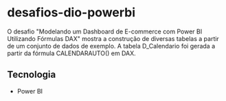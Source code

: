 # desafios-dio-powerbi

O desafio "Modelando um Dashboard de E-commerce com Power BI Utilizando Fórmulas DAX" mostra a construção de diversas tabelas a partir de um conjunto de dados de exemplo. A tabela D_Calendario foi gerada a partir da fórmula CALENDARAUTO() em DAX.

## Tecnologia

- Power BI
